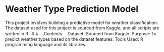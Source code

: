 # Weather Type Prediction Model
This project involves building a predictive model for weather classification. The dataset used for this project is sourced from Kaggle, and all scripts are written in R.
＃＃　Contents　
Dataset: Sourced from Kaggle.
Purpose: To predict weather types based on the dataset features.
Tools Used: R programming language and its libraries.
